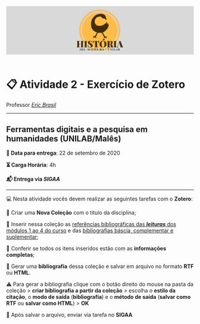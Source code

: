 <div align="center"><img src="imagens/banner1.png" alt="Logo História" title="Logotipo do Curso de História, BA, UNILAB"/></div>

<br>

# 📋️ Atividade 2 - Exercício de Zotero

Professor [_Eric Brasil_](https://ericbrasiln.github.io)

---

## Ferramentas digitais e a pesquisa em humanidades (UNILAB/Malês)

**📅️ Data para entrega**: 22 de setembro de 2020

**⏳️ Carga Horária**: 4h

**📬️ Entrega via _SIGAA_**

---

💻️ Nesta atividade vocês devem realizar as seguintes tarefas com o **Zotero**:

📌️ Criar uma **Nova Coleção** com o título da disciplina;

📌️ Inserir nessa coleção as [referências bibliográficas das ***leituras*** dos módulos 1 ao 4 do curso](https://ericbrasiln.github.io/ferramentas_digitais_UNILAB#cronograma)  e das [bibliografias báscia, complementar e suplementar](https://ericbrasiln.github.io/ferramentas_digitais_UNILAB/#bibliografia);

📌️ Conferir se todos os itens inseridos estão com as **informações completas**;

📌️ Gerar uma **bibliografia** dessa coleção e salvar em arquivo no formato **RTF** ou **HTML**.

⚠️ Para gerar a bibliografia clique com o botão direito do mouse na pasta da coleção > **criar bibliografia a partir da coleção** > escolha o **estilo da citação**, o **modo de saída** (**bibliografia**) e o **método de saída** (**salvar como RTF** ou **salvar como HTML**) > **OK**

💾️ Após salvar o arquivo, enviar via tarefa no **SIGAA**
